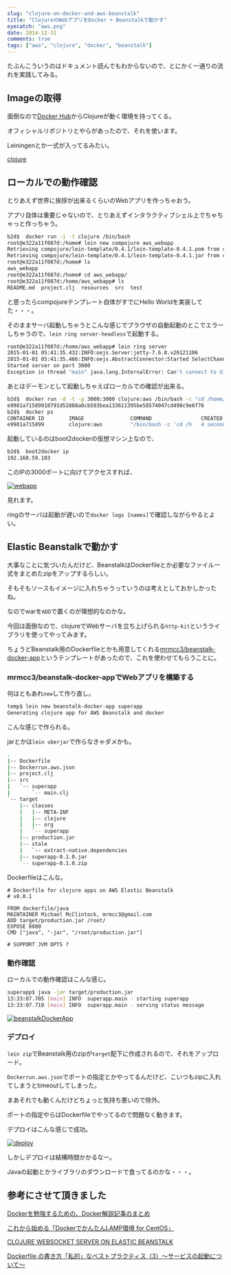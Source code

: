```yaml
---
slug: "clojure-on-docker-and-aws-beanstalk"
title: "ClojureのWebアプリをDocker + Beanstalkで動かす"
eyecatch: "aws.png"
date: 2014-12-31
comments: true
tags: ["aws", "clojure", "docker", "beanstalk"]
---
```


たぶんこういうのはドキュメント読んでもわからないので、とにかく一通りの流れを実践してみる。

## Imageの取得

面倒なので[Docker Hub](https://hub.docker.com/account/signup/)からClojureが動く環境を持ってくる。

オフィシャルリポジトリとやらがあったので、それを使います。

Leiningenとか一式が入ってるみたい。

[clojure](https://registry.hub.docker.com/_/clojure/)

## ローカルでの動作確認

とりあえず世界に挨拶が出来るくらいのWebアプリを作っちゃおう。

アプリ自体は重要じゃないので、とりあえずインタラクティブシェル上でちゃちゃっと作っちゃう。

``` sh
b2d$  docker run -i -t clojure /bin/bash
root@e322a11f087d:/home# lein new compojure aws_webapp
Retrieving compojure/lein-template/0.4.1/lein-template-0.4.1.pom from clojars
Retrieving compojure/lein-template/0.4.1/lein-template-0.4.1.jar from clojars
root@e322a11f087d:/home# ls
aws_webapp
root@e322a11f087d:/home# cd aws_webapp/
root@e322a11f087d:/home/aws_webapp# ls
README.md  project.clj	resources  src	test
```

と思ったらcompojureテンプレート自体がすでにHello Worldを実装してた・・・。

そのままサーバ起動しちゃうとこんな感じでブラウザの自動起動のとこでエラーしちゃうので、`lein ring server-headless`で起動する。

``` sh
root@e322a11f087d:/home/aws_webapp# lein ring server
2015-01-01 05:41:35.432:INFO:oejs.Server:jetty-7.6.8.v20121106
2015-01-01 05:41:35.486:INFO:oejs.AbstractConnector:Started SelectChannelConnector@0.0.0.0:3000
Started server on port 3000
Exception in thread "main" java.lang.InternalError: Can't connect to X11 window server using 'localhost:0.0' as the value of the DISPLAY variable., compiling:(/tmp/form-init3570254627486988046.clj:1:72)
```

あとはデーモンとして起動しちゃえばローカルでの確認が出来る。

``` sh
b2d$  docker run -d -t -p 3000:3000 clojure:aws /bin/bash -c "cd /home/aws_webapp; lein ring server-headless"
e9981a71589918791d52888a0cb503bea133611395be58574047cd498c9e6f76
b2d$  docker ps
CONTAINER ID        IMAGE               COMMAND                CREATED             STATUS              PORTS                    NAMES
e9981a715899        clojure:aws         "/bin/bash -c 'cd /h   4 seconds ago       Up 3 seconds        0.0.0.0:3000->3000/tcp   backstabbing_colden
```

起動しているのはboot2dockerの仮想マシン上なので、

``` sh
b2d$  boot2docker ip
192.168.59.103
```

このIPの3000ポートに向けてアクセスすれば、

[<img src="/images/2015-01-01/webapp.png" class="image" alt="webapp">](/images/2015-01-01/webapp.png)

見れます。

ringのサーバは起動が遅いので`docker logs [names]`で確認しながらやるとよい。

## Elastic Beanstalkで動かす

大事なことに気づいたんだけど、BeanstalkはDockerfileとか必要なファイル一式をまとめたzipをアップするらしい。

そもそもソースもイメージに入れちゃうっていうのは考えとしておかしかったね。

なのでwarを`ADD`で置くのが理想的なのかな。

今回は面倒なので、clojureでWebサーバを立ち上げられる`http-kit`というライブラリを使ってやってみます。

ちょうどBeanstalk用のDockerfileとかも用意してくれる[mrmcc3/beanstalk-docker-app](https://github.com/mrmcc3/beanstalk-docker-app)というテンプレートがあったので、これを使わせてもらうことに。

### mrmcc3/beanstalk-docker-appでWebアプリを構築する

何はともあれ`new`して作り直し。

``` sh
temp$ lein new beanstalk-docker-app superapp
Generating clojure app for AWS Beanstalk and docker
```

こんな感じで作られる。

jarとかは`lein uberjar`で作らなきゃダメかも。

``` sh
.
|-- Dockerfile
|-- Dockerrun.aws.json
|-- project.clj
|-- src
|   `-- superapp
|       `-- main.clj
`-- target
    |-- classes
    |   |-- META-INF
    |   |-- clojure
    |   |-- org
    |   `-- superapp
    |-- production.jar
    |-- stale
    |   `-- extract-native.dependencies
    |-- superapp-0.1.0.jar
    `-- superapp-0.1.0.zip
```

Dockerfileはこんな。

``` docker
# Dockerfile for clojure apps on AWS Elastic Beanstalk
# v0.0.1

FROM dockerfile/java
MAINTAINER Michael McClintock, mrmcc3@gmail.com
ADD target/production.jar /root/
EXPOSE 8080
CMD ["java", "-jar", "/root/production.jar"]

# SUPPORT JVM OPTS ?
```

### 動作確認

ローカルでの動作確認はこんな感じ。

``` sh
superapp$ java -jar target/production.jar
13:33:07.705 [main] INFO  superapp.main - starting superapp
13:33:07.710 [main] INFO  superapp.main - serving status message
```

[<img src="/images/2015-01-01/beanstalkDockerApp.png" class="image" alt="beanstalkDockerApp">](/images/2015-01-01/beanstalkDockerApp.png)

### デプロイ

`lein zip`でBeanstalk用のzipが`target`配下に作成されるので、それをアップロード。

`Dockerrun.aws.json`でポートの指定とかやってるんだけど、こいつもzipに入れてしまうとtimeoutしてしまった。

まあそれでも動くんだけどちょっと気持ち悪いので除外。

ポートの指定やらはDockerfileでやってるので問題なく動きます。

デプロイはこんな感じで成功。

[<img src="/images/2015-01-01/deploy.png" class="image" alt="deploy">](/images/2015-01-01/deploy.png)

しかしデプロイは結構時間かかるなー。

Javaの起動とかライブラリのダウンロードで食ってるのかな・・・。

## 参考にさせて頂きました

[Dockerを勉強するための、Docker解説記事のまとめ](http://wslash.com/?p=5584)

[これから始める「DockerでかんたんLAMP環境 for CentOS」](http://knowledge.sakura.ad.jp/tech/1811/)

[CLOJURE WEBSOCKET SERVER ON ELASTIC BEANSTALK](http://nudaygames.squarespace.com/blog/2014/12/13/clojure-websocket-server-on-elastic-beanstalk)

[Dockerfile の書き方「私的」なベストプラクティス（3）〜サービスの起動について〜](http://inokara.hateblo.jp/entry/2013/12/29/215322)

